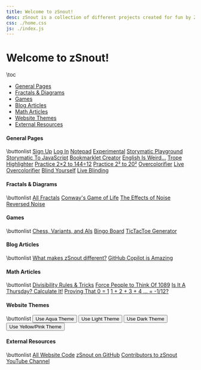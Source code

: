 ```yaml
---
title: Welcome to zSnout!
desc: zSnout is a collection of different projects created for fun by Zachary Sakowitz. It runs on the open-source code available at https://github.com/zsnout/zsnout.com. It was initially created during COVID-19, and has undergone two major revisions since then.
css: ./home.css
js: ./index.js
---
```


<h1 id="welcome-to-zsnout">Welcome to zSnout!</h1>

\toc

- [General Pages](#general-pages)
- [Fractals & Diagrams](#fractals--diagrams)
- [Games](#games)
- [Blog Articles](#blog-articles)
- [Math Articles](#math-articles)
- [Website Themes](#website-themes)
- [External Resources](#external-resources)

#### General Pages

\buttonlist
[Sign Up](/account/create/)
[Log In](/account/login/)
[Notepad](/notepad/)
[Experimental](/home/beta/)
[Storymatic Playground](/storymatic/playground/)
[Storymatic To JavaScript](/storymatic/smtojs/)
[Bookmarklet Creator](/bookmarklet/)
[English Is Weird...](/englishisweird/)
[Trope Highlighter](/tropes/)
[Practice 2×2 to 144÷12](/practice/multdiv/)
[Practice 2² to 20²](/practice/squares/)
[Overcolorifier](/overcolor/)
[Live Overcolorifier](/overcolor/live/)
[Blind Yourself](/blind/)
[Live Blinding](/blind/live/)

#### Fractals & Diagrams

\buttonlist
[All Fractals](/home/fractal/)
[Conway's Game of Life](/gameoflife/)
[The Effects of Noise](/noise/)
[Reversed Noise](/reversenoise/)

#### Games

\buttonlist
[Chess, Variants, and AIs](/home/chess/)
[Bingo Board](/bingo/)
[TicTacToe Generator](/tictactoe/generator/)

#### Blog Articles

\buttonlist
[What makes zSnout different?](/blog/what-makes-zsnout-different/)
[GitHub Copilot is Amazing](/blog/github-copilot-is-amazing/)

#### Math Articles

\buttonlist
[Divisibility Rules & Tricks](/math/divisibility-rules/)
[Force People to Think Of 1089](/math/forcing-1089/)
[Is It A Thursday? Calculate It!](/math/calculating-weekdays/)
[Proving That 0 = 1](/math/does-0-equal-1/)
[1 + 2 + 3 + 4 ... = -1/12?](/math/infinity-is-0.0833/)

#### Website Themes

\buttonlist
<button id="theme-aqua">Use Aqua Theme</button>
<button id="theme-light">Use Light Theme</button>
<button id="theme-dark">Use Dark Theme</button>
<button id="theme-yellow-pink">Use Yellow/Pink Theme</button>

#### External Resources

\buttonlist
[All Website Code](https://github.com/zsnout/zsnout.com)
[zSnout on GitHub](https://github.com/zsnout)
[Contributors to zSnout](https://github.com/zSnout/zsnout.com/graphs/contributors)
[YouTube Channel](https://youtube.com/channel/UCZ1po0sntEdbIsG8yLOqSAQ)
